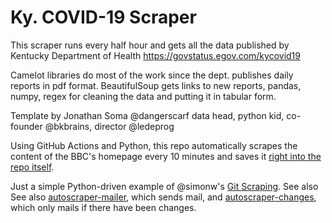 # Ky. COVID-19 Scraper

This scraper runs every half hour and gets all the data published by Kentucky Department of Health https://govstatus.egov.com/kycovid19

Camelot libraries do most of the work since the dept. publishes daily reports in pdf format. BeautifulSoup gets links to new reports, pandas, numpy, regex for cleaning the data and putting it in tabular form.

Template by Jonathan Soma @dangerscarf data head, python kid, co-founder @bkbrains, director @ledeprog


Using GitHub Actions and Python, this repo automatically scrapes the content of the BBC's homepage every 10 minutes and saves it [right into the repo itself](https://github.com/jsoma/autoscraper-bbc/blob/main/bbc-headlines.csv). 

Just a simple Python-driven example of @simonw's [Git Scraping](https://simonwillison.net/2020/Oct/9/git-scraping/). See also See also [autoscraper-mailer](https://github.com/jsoma/autoscraper-mailer), which sends mail, and [autoscraper-changes](https://github.com/jsoma/autoscraper-changes), which only mails if there have been changes.
